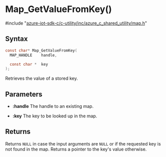 # Map_GetValueFromKey()

\#include "[azure-iot-sdk-c/c-utility/inc/azure_c_shared_utility/map.h](../iot-c-ref-map-h.md)"  

## Syntax

```C
const char* Map_GetValueFromKey(
  MAP_HANDLE    handle,

  const char *  key
);
```

Retrieves the value of a stored key.

## Parameters
* **:handle** The handle to an existing map. 

* **:key** The key to be looked up in the map.

## Returns
Returns `NULL` in case the input arguments are `NULL` or if the requested key is not found in the map. Returns a pointer to the key's value otherwise.

